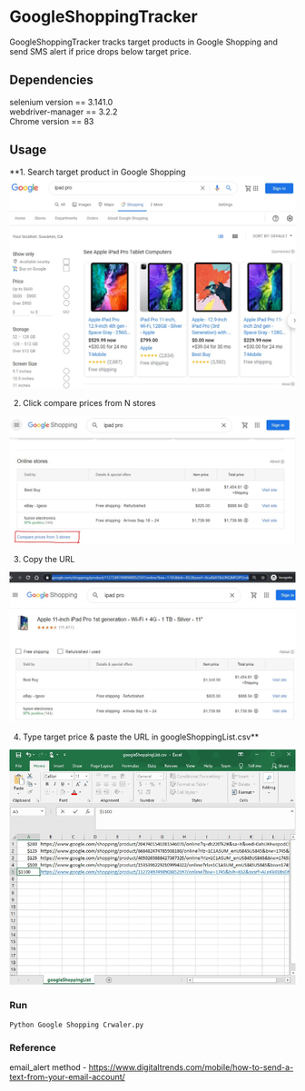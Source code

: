 # GoogleShoppingTracker
GoogleShoppingTracker tracks target products in Google Shopping and send SMS alert if price drops below target price.
    
## Dependencies         
selenium version == 3.141.0     
webdriver-manager == 3.2.2    
Chrome version == 83     
            
## Usage    
**1.	Search target product in Google Shopping<br>
<img src="Screenshots/Screenshot1.jpg"  width="600">   
   
2.	Click compare prices from N stores <br>
<img src="Screenshots/Screenshot2.jpg"  width="600">   
   
3.	Copy the URL <br>
<img src="Screenshots/Screenshot3.jpg"  width="600">   
   
4.	Type target price & paste the URL in googleShoppingList.csv**
<img src="Screenshots/Screenshot4.jpg"  width="600">

### Run    
    Python Google Shopping Crwaler.py    
    
### Reference    
email_alert method - https://www.digitaltrends.com/mobile/how-to-send-a-text-from-your-email-account/
